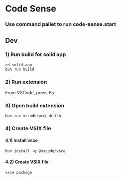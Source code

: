 # Code Sense

### Use command pallet to run code-sense.start

## Dev

### 1) Run build for solid app

```
cd solid-app
bun run build
```

### 2) Run extension

From VSCode, press F5

### 3) Open build extension

```
bun run vscode:prepublish
```

### 4) Create VSIX file

#### 4.1) Install vsce

```
bun install -g @vscode/vsce
```

#### 4.2) Create VSIX file

```
vsce package
```

